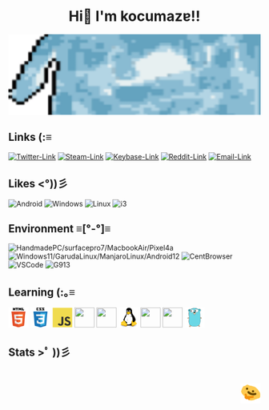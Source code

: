 <h1 align='center'>Hi👻 I'm kocumazɐ!!</h1>
<img src='./readme.png'/>

## Links (:≡
<a href='https://twitter.com/kocumaza'>
  <img src='https://img.shields.io/badge/-twitter-1c9cea?style=flat-square' alt='Twitter-Link'/></a>
<a href='https://steamcommunity.com/id/kocumaza'>
  <img src='https://img.shields.io/badge/-Steam-1c31ea?style=flat-square' alt='Steam-Link'/></a>
<a href='https://keybase.io/kocumaza'>
  <img src='https://img.shields.io/badge/-Keybase-e3e049?style=flat-square' alt='Keybase-Link'/></a>
<a href='https://www.reddit.com/user/kocumaza'>
  <img src='https://img.shields.io/badge/-Reddit-ea5a1c?style=flat-square' alt='Reddit-Link'/></a>
<a href='mailto://kocumaza--@outlook.com'>
  <img src='https://img.shields.io/badge/-Email-23b8b3?style=flat-square' alt='Email-Link'/></a>

## Likes <°))彡
<p align='left'>
  <img src='https://img.shields.io/badge/Android-3ddb86.svg?logo=&style=flat-square' alt='Android'/>
  <img src='https://img.shields.io/badge/Windows-1595fa.svg?logo=&style=flat-square' alt='Windows'/>
  <img src='https://img.shields.io/badge/Linux-2CA5E0.svg?logo=&style=flat-square' alt='Linux'/>
  <img src='https://img.shields.io/badge/i3-fb4934.svg?logo=&style=flat-square' alt='i3'/></p>

## Environment ≡[°-°]≡
<p align='left'>
  <img src='https://img.shields.io/static/v1?label=Device&message=Handmade%20PC/surface%20pro%207/Macbook%20Air/Pixel%204a&color=355cb0&style=flat-square' alt='HandmadePC/surfacepro7/MacbookAir/Pixel4a'/>
  <img src='https://img.shields.io/static/v1?label=OS&message=Windows11/Garuda%20Linux/Manjaro%20Linux/Android12&color=07adad&style=flat-square'/ alt='Windows11/GarudaLinux/ManjaroLinux/Android12'>
  <img src='https://img.shields.io/static/v1?label=Browser&message=CentBrowser&color=5cb0ff&style=flat-square' alt='CentBrowser'/>
  <img src='https://img.shields.io/static/v1?label=IDE&message=VSCode%20Insiders&color=0f92d9&style=flat-square' alt='VSCode'/>
  <img src='https://img.shields.io/static/v1?label=Keyboard&message=G913&color=black&style=flat-square' alt='G913'/></p>

## Learning (:｡≡
<p align='left'>
  <img src='https://raw.githubusercontent.com/devicons/devicon/master/icons/html5/html5-original-wordmark.svg' width='40' height='40' alt=''/>
  <img src='https://raw.githubusercontent.com/devicons/devicon/master/icons/css3/css3-original-wordmark.svg' width='40' height='40' alt=''/>
  <img src='https://raw.githubusercontent.com/devicons/devicon/master/icons/javascript/javascript-original.svg' width='40' height='40' alt=''/>
  <img src='https://upload.wikimedia.org/wikipedia/commons/1/1b/Svelte_Logo.svg' width='40' height='40' alt=''/>
  <img src='https://www.vectorlogo.zone/logos/kotlinlang/kotlinlang-icon.svg' width='40' height='40' alt=''/>
  <img src='https://raw.githubusercontent.com/devicons/devicon/master/icons/linux/linux-original.svg' width='40' height='40' alt=''/>
  <img src='https://www.vectorlogo.zone/logos/gnu_bash/gnu_bash-icon.svg' width='40' height='40' alt=''/>
  <img src='https://download.blender.org/branding/community/blender_community_badge_white.svg' width='40' height='40' alt=''/>
  <img src='https://raw.githubusercontent.com/devicons/devicon/master/icons/go/go-original.svg' width='40' height='40' alt=''/></p>

  ## Stats >ﾟ ))彡
<p align='left'>
  <img src='https://github-readme-stats.vercel.app/api?username=kocumaza&count_private=true&show_icons=true&theme=prussian' alt=''/>
  <img src='https://github-profile-summary-cards.vercel.app/api/cards/productive-time?username=kocumaza&theme=nord_dark' alt=''></p>

<p align="right">
  <img src='https://komarev.com/ghpvc/?username=kocumaza&color=46b8d4&style=flat-square' alt=''/>
  <img src='./nyo.png' width='40' height='40'/></p>

